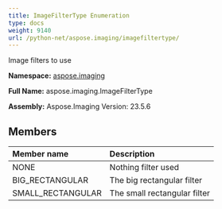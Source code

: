 ```yaml
---
title: ImageFilterType Enumeration
type: docs
weight: 9140
url: /python-net/aspose.imaging/imagefiltertype/
---
```


Image filters to use

**Namespace:** [aspose.imaging](/imaging/python-net/aspose.imaging/)

**Full Name:** aspose.imaging.ImageFilterType

**Assembly:**  Aspose.Imaging Version: 23.5.6

## **Members**
|**Member name**|**Description**|
| :- | :- |
|NONE|Nothing filter used|
|BIG_RECTANGULAR|The big rectangular filter|
|SMALL_RECTANGULAR|The small rectangular filter|
